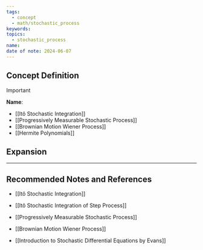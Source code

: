 ```yaml
---
tags:
  - concept
  - math/stochastic_process
keywords: 
topics:
  - stochastic_process
name: 
date of note: 2024-06-07
---
```


## Concept Definition

>[!important]
>**Name**: 


- [[Itô Stochastic Integration]]
- [[Progressively Measurable Stochastic Process]]
- [[Brownian Motion Wiener Process]]
- [[Hermite Polynomials]]





## Expansion



-----------
##  Recommended Notes and References


- [[Itô Stochastic Integration]]
- [[Itô Stochastic Integration of Step Process]]
- [[Progressively Measurable Stochastic Process]]
- [[Brownian Motion Wiener Process]]



- [[Introduction to Stochastic Differential Equations by Evans]]